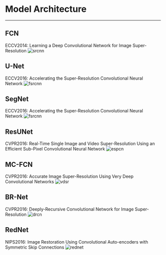 # Model Architecture
---------------------
## FCN
ECCV2014: Learning a Deep Convolutional Network for Image Super-Resolution
![srcnn](/uploads/c58babca59781f08be10cfefc7b09ead/srcnn.png)

## U-Net
ECCV2016: Accelerating the Super-Resolution Convolutional Neural Network
![fsrcnn](/uploads/7933c2c42a7ee46774bfd55264169182/fsrcnn.png)

## SegNet
ECCV2016: Accelerating the Super-Resolution Convolutional Neural Network
![fsrcnn](/uploads/7933c2c42a7ee46774bfd55264169182/fsrcnn.png)

## ResUNet
CVPR2016: Real-Time Single Image and Video Super-Resolution Using an Efficient Sub-Pixel Convolutional Neural Network
![espcn](/uploads/0f6cf4b968ed5c2adce7efba861b4678/espcn.png)

## MC-FCN
CVPR2016: Accurate Image Super-Resolution Using Very Deep Convolutional Networks
![vdsr](/uploads/257811c73adfe1442fcdd222156f3a37/vdsr.PNG)

## BR-Net
CVPR2016: Deeply-Recursive Convolutional Network for Image Super-Resolution
![drcn](/uploads/bb86c225a1792473c0f50527577458cb/drcn.png)

## RedNet
NIPS2016: Image Restoration Using Convolutional Auto-encoders with Symmetric Skip Connections
![rednet](/uploads/f83cd932c8340c6c9b60a5a75a1df778/rednet.png)

